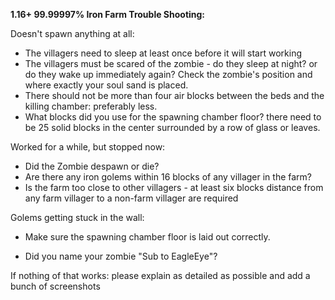 **1.16+ 99.99997% Iron Farm Trouble Shooting:**

Doesn't spawn anything at all:
 - The villagers need to sleep at least once before it will start working
 - The villagers must be scared of the zombie - do they sleep at night? or do they wake up immediately again? Check the zombie's position and where exactly your soul sand is placed.
 - There should not be more than four air blocks between the beds and the killing chamber: preferably less.
 - What blocks did you use for the spawning chamber floor? there need to be 25 solid blocks in the center surrounded by a row of glass or leaves.
 
Worked for a while, but stopped now:
 - Did the Zombie despawn or die?
 - Are there any iron golems within 16 blocks of any villager in the farm?
 - Is the farm too close to other villagers - at least six blocks distance from any farm villager to a non-farm villager are required

Golems getting stuck in the wall:
 - Make sure the spawning chamber floor is laid out correctly.

- Did you name your zombie "Sub to EagleEye"?

If nothing of that works:
please explain as detailed as possible and add a bunch of screenshots